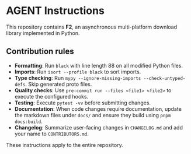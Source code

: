 # AGENT Instructions

This repository contains **F2**, an asynchronous multi-platform download library implemented in Python.

## Contribution rules

- **Formatting**: Run `black` with line length 88 on all modified Python files.
- **Imports**: Run `isort --profile black` to sort imports.
- **Type checking**: Run `mypy --ignore-missing-imports --check-untyped-defs`. Skip generated proto files.
- **Quality checks**: Use `pre-commit run --files <file1> <file2>` to execute the configured hooks.
- **Testing**: Execute `pytest -vv` before submitting changes.
- **Documentation**: When code changes require documentation, update the markdown files under `docs/` and ensure they build using `pnpm docs:build`.
- **Changelog**: Summarize user-facing changes in `CHANGELOG.md` and add your name to `CONTRIBUTORS.md`.

These instructions apply to the entire repository.
